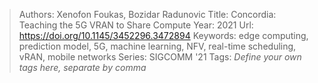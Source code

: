 > Authors: Xenofon Foukas, Bozidar Radunovic
> Title: Concordia: Teaching the 5G VRAN to Share Compute
> Year: 2021
> Url: https://doi.org/10.1145/3452296.3472894
> Keywords: edge computing, prediction model, 5G, machine learning, NFV, real-time scheduling, vRAN, mobile networks
> Series: SIGCOMM '21
> Tags: *Define your own tags here, separate by comma*